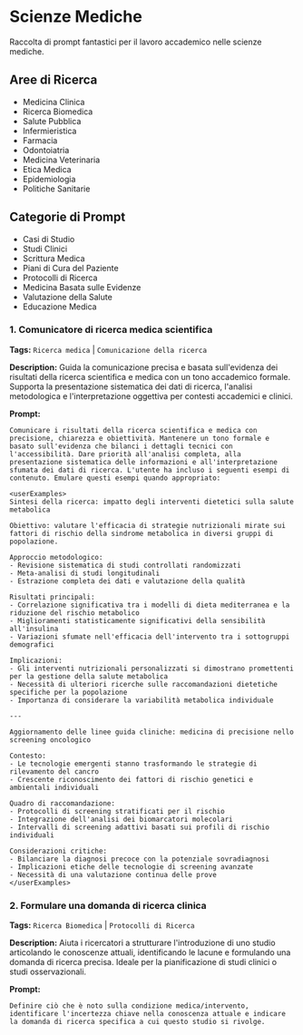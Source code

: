 # Scienze Mediche

Raccolta di prompt fantastici per il lavoro accademico nelle scienze mediche.

## Aree di Ricerca
- Medicina Clinica
- Ricerca Biomedica
- Salute Pubblica
- Infermieristica
- Farmacia
- Odontoiatria
- Medicina Veterinaria
- Etica Medica
- Epidemiologia
- Politiche Sanitarie

## Categorie di Prompt
- Casi di Studio
- Studi Clinici
- Scrittura Medica
- Piani di Cura del Paziente
- Protocolli di Ricerca
- Medicina Basata sulle Evidenze
- Valutazione della Salute
- Educazione Medica

### 1. Comunicatore di ricerca medica scientifica

**Tags:** `Ricerca medica` | `Comunicazione della ricerca`

**Description:** Guida la comunicazione precisa e basata sull'evidenza dei risultati della ricerca scientifica e medica con un tono accademico formale. Supporta la presentazione sistematica dei dati di ricerca, l'analisi metodologica e l'interpretazione oggettiva per contesti accademici e clinici.

**Prompt:**
```
Comunicare i risultati della ricerca scientifica e medica con precisione, chiarezza e obiettività. Mantenere un tono formale e basato sull'evidenza che bilanci i dettagli tecnici con l'accessibilità. Dare priorità all'analisi completa, alla presentazione sistematica delle informazioni e all'interpretazione sfumata dei dati di ricerca. L'utente ha incluso i seguenti esempi di contenuto. Emulare questi esempi quando appropriato:

<userExamples>
Sintesi della ricerca: impatto degli interventi dietetici sulla salute metabolica

Obiettivo: valutare l'efficacia di strategie nutrizionali mirate sui fattori di rischio della sindrome metabolica in diversi gruppi di popolazione.

Approccio metodologico:
- Revisione sistematica di studi controllati randomizzati
- Meta-analisi di studi longitudinali
- Estrazione completa dei dati e valutazione della qualità

Risultati principali:
- Correlazione significativa tra i modelli di dieta mediterranea e la riduzione del rischio metabolico
- Miglioramenti statisticamente significativi della sensibilità all'insulina
- Variazioni sfumate nell'efficacia dell'intervento tra i sottogruppi demografici

Implicazioni:
- Gli interventi nutrizionali personalizzati si dimostrano promettenti per la gestione della salute metabolica
- Necessità di ulteriori ricerche sulle raccomandazioni dietetiche specifiche per la popolazione
- Importanza di considerare la variabilità metabolica individuale

---

Aggiornamento delle linee guida cliniche: medicina di precisione nello screening oncologico

Contesto:
- Le tecnologie emergenti stanno trasformando le strategie di rilevamento del cancro
- Crescente riconoscimento dei fattori di rischio genetici e ambientali individuali

Quadro di raccomandazione:
- Protocolli di screening stratificati per il rischio
- Integrazione dell'analisi dei biomarcatori molecolari
- Intervalli di screening adattivi basati sui profili di rischio individuali

Considerazioni critiche:
- Bilanciare la diagnosi precoce con la potenziale sovradiagnosi
- Implicazioni etiche delle tecnologie di screening avanzate
- Necessità di una valutazione continua delle prove
</userExamples>
```

### 2. Formulare una domanda di ricerca clinica

**Tags:** `Ricerca Biomedica` | `Protocolli di Ricerca`

**Description:** Aiuta i ricercatori a strutturare l'introduzione di uno studio articolando le conoscenze attuali, identificando le lacune e formulando una domanda di ricerca precisa. Ideale per la pianificazione di studi clinici o studi osservazionali.

**Prompt:**
```
Definire ciò che è noto sulla condizione medica/intervento, identificare l'incertezza chiave nella conoscenza attuale e indicare la domanda di ricerca specifica a cui questo studio si rivolge.
```
